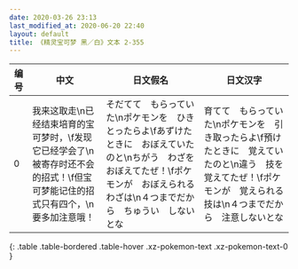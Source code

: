 ```yaml
---
date: 2020-03-26 23:13
last_modified_at: 2020-06-20 22:40
layout: default
title: 《精灵宝可梦 黑／白》文本 2-355
---
```

| 编号 | 中文 | 日文假名 | 日文汉字 |
| ---- | ---- | ---- | --- |
| 0 | 我来这取走\n已经结束培育的宝可梦时，\f发现它已经学会了\n被寄存时还不会的招式！\f但宝可梦能记住的招式只有四个，\n要多加注意哦！ | そだてて　もらっていた\nポケモンを　ひきとったらよ\fあずけたときに　おぼえていたのと\nちがう　わざを　おぼえてたぜ！\fポケモンが　おぼえられる　わざは\n４つまでだから　ちゅうい　しないとな | 育てて　もらっていた\nポケモンを　引き取ったらよ\f預けたときに　覚えていたのと\n違う　技を　覚えてたぜ！\fポケモンが　覚えられる　技は\n４つまでだから　注意しないとな |
{: .table .table-bordered .table-hover .xz-pokemon-text .xz-pokemon-text-0 }